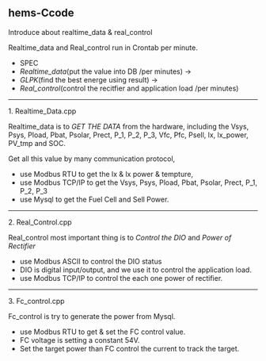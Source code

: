 ## hems-Ccode
Introduce about realtime_data &amp; real_control

Realtime_data and Real_control run in Crontab per minute.
+ SPEC
+ *Realtime_data*(put the value into DB /per minutes) -> 
+ *GLPK*(find the best energe using result) -> 
+ *Real_control*(control the recitfier and application load /per minutes)
***
1\. Realtime_Data.cpp

Realtime_data is to *GET THE DATA* from the hardware, including the Vsys, Psys, Pload, Pbat, Psolar, Prect, P_1, P_2, P_3, Vfc, Pfc, Psell, lx, lx_power, PV_tmp and SOC. 

Get all this value by many communication protocol,
* use Modbus RTU to get the lx & lx power & tempture,
* use Modbus TCP/IP to get the Vsys, Psys, Pload, Pbat, Psolar, Prect, P_1, P_2, P_3
* use Mysql to get the Fuel Cell and Sell Power.
***
2\. Real_Control.cpp

Real_control most important thing is to *Control the DIO* and *Power of Rectifier*

* use Modbus ASCII to control the DIO status
* DIO is digital input/output, and we use it to control the application load.
* use Modbus TCP/IP to control the each one power of rectifier.
***
3\. Fc_control.cpp

Fc_control is try to generate the power from Mysql.

* use Modbus RTU to get & set the FC control value.
* FC voltage is setting a constant 54V.
* Set the target power than FC control the current to track the target.
